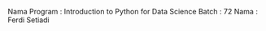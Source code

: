 Nama Program : Introduction to Python for Data Science
Batch        : 72
Nama         : Ferdi Setiadi